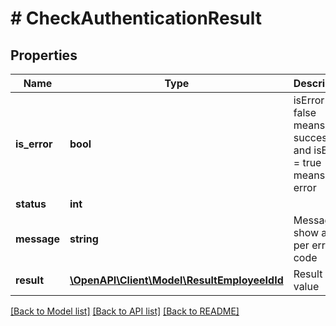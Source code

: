 # # CheckAuthenticationResult

## Properties

Name | Type | Description | Notes
------------ | ------------- | ------------- | -------------
**is_error** | **bool** | isError &#x3D; false means success and isError &#x3D; true means error | [optional]
**status** | **int** |  | [optional]
**message** | **string** | Message show as per error code | [optional]
**result** | [**\OpenAPI\Client\Model\ResultEmployeeIdId**](ResultEmployeeIdId.md) | Result value | [optional]

[[Back to Model list]](../../README.md#models) [[Back to API list]](../../README.md#endpoints) [[Back to README]](../../README.md)
